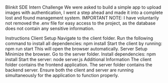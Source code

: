 Blinkit SDE Intern Challenge
We were asked to build a simple app to upload images with authentication, I went a step ahead and made it into a complete lost and found management system. IMPORTANT NOTE: I have voluntarily not removed the .env file for easy access to the project, as the database does not contain any sensitive information.

Instructions
Client Setup
Navigate to the client folder.
Run the following command to install all dependencies:
npm install
Start the client by running:
npm run start
This will open the browser automatically.
Server Setup
Minimize the browser.
Go to the server folder.
Install dependencies:
npm install
Start the server:
node server.js
Additional Information
The client folder contains the frontend application.
The server folder contains the backend server.
Ensure both the client and server are running simultaneously for the application to function properly.
